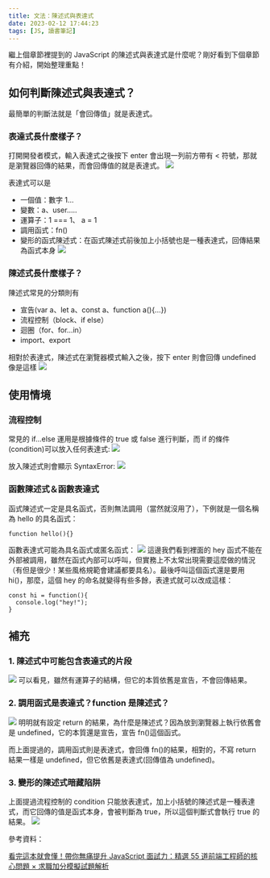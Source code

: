 ```yaml
---
title: 文法：陳述式與表達式
date: 2023-02-12 17:44:23
tags: [JS, 讀書筆記]
---
```


繼上個章節裡提到的 JavaScript 的陳述式與表達式是什麼呢？剛好看到下個章節有介紹，開始整理重點！

## 如何判斷陳述式與表達式？

最簡單的判斷法就是「會回傳值」就是表達式。

### 表達式長什麼樣子？

打開開發者模式，輸入表達式之後按下 enter 會出現一列前方帶有 < 符號，那就是瀏覽器回傳的結果，而會回傳值的就是表達式。
![](https://i.imgur.com/PZIqxGR.png)

表達式可以是

- 一個值：數字 1...
- 變數：a、user.....
- 運算子：1 === 1、 a = 1
- 調用函式：fn()
- 變形的函式陳述式：在函式陳述式前後加上小括號也是一種表達式，回傳結果為函式本身
  ![](https://i.imgur.com/n7mXbjL.png)

### 陳述式長什麼樣子？

陳述式常見的分類則有

- 宣告(var a、let a、const a、function a(){...})
- 流程控制（block、if else）
- 迴圈（for、for...in）
- import、export

相對於表達式，陳述式在瀏覽器模式輸入之後，按下 enter 則會回傳 undefined 像是這樣
![](https://i.imgur.com/8Jkv5cE.png)

## 使用情境

### 流程控制

常見的 if...else 運用是根據條件的 true 或 false 進行判斷，而 if 的條件(condition)可以放入任何表達式:
![](https://i.imgur.com/mxkSUFh.png)

放入陳述式則會顯示 SyntaxError:
![](https://i.imgur.com/K8xqgWH.png)

### 函數陳述式＆函數表達式

函式陳述式一定是具名函式，否則無法調用（當然就沒用了），下例就是一個名稱為 hello 的具名函式：

```
function hello(){}
```

函數表達式可能為具名函式或匿名函式：
![](https://i.imgur.com/vbyr8PA.png)
這邊我們看到裡面的 hey 函式不能在外部被調用，雖然在函式內部可以呼叫，但實務上不太常出現需要這麼做的情況（有但是很少！某些風格規範會建議都要具名）。最後呼叫這個函式還是要用 hi()，那麼，這個 hey 的命名就變得有些多餘，表達式就可以改成這樣：

```
const hi = function(){
  console.log("hey!");
}
```

## 補充

### 1. 陳述式中可能包含表達式的片段

![](https://i.imgur.com/rZ7IDk3.png)
可以看見，雖然有運算子的結構，但它的本質依舊是宣告，不會回傳結果。

### 2. 調用函式是表達式？function 是陳述式？

![](https://i.imgur.com/3saVPrI.png)
明明就有設定 return 的結果，為什麼是陳述式？因為放到瀏覽器上執行依舊會是 undefined，它的本質還是宣告，宣告 fn()這個函式。

而上面提過的，調用函式則是表達式，會回傳 fn()的結果，相對的，不寫 return 結果一樣是 undefined，但它依舊是表達式(回傳值為 undefined)。

### 3. 變形的陳述式暗藏陷阱

上面提過流程控制的 condition 只能放表達式，加上小括號的陳述式是一種表達式，而它回傳的值是函式本身，會被判斷為 true，所以這個判斷式會執行 true 的結果。
![](https://i.imgur.com/FHVun7l.png)

參考資料：

[看完這本就會懂！帶你無痛提升 JavaScript 面試力：精選 55 道前端工程師的核心問題 × 求職加分模擬試題解析](https://www.books.com.tw/products/0010941867)
